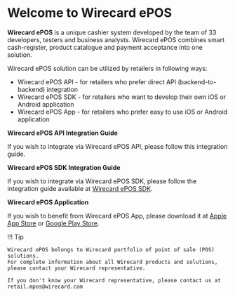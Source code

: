 # Welcome to Wirecard ePOS

**Wirecard ePOS** is a unique cashier system developed by the team of 33 developers, 
testers and business analysts. Wirecard ePOS combines smart cash-register, 
product catalogue and payment acceptance into one solution.

Wirecard ePOS solution can be utilized by retailers in following ways:

- Wirecard ePOS API - for retailers who prefer direct API (backend-to-backend) integration
- Wirecard ePOS SDK - for retailers who want to develop their own iOS or Android application
- Wirecard ePOS App - for retailers who prefer easy to use iOS or Android application

**Wirecard ePOS API Integration Guide**

If you wish to integrate via Wirecard ePOS API, please follow this integration guide.

**Wirecard ePOS SDK Integration Guide**

If you wish to integrate via Wirecard ePOS SDK, please follow the integration guide available at 
 [Wirecard ePOS SDK](https://wirecardmobileservices.github.io/Wirecard-ePOS-Developer/).

**Wirecard ePOS Application**

If you wish to benefit from Wirecard ePOS App, please download it at [Apple App Store](https://itunes.apple.com/us/app/wirecard-epos-mobile-checkout/id1314403081) 
or [Google Play Store](https://play.google.com/store/apps/details?id=de.wirecard.epos).

!!! Tip
    
    Wirecard ePOS belongs to Wirecard portfolio of point of sale (POS) solutions. 
    For complete information about all Wirecard products and solutions, please contact your Wirecard representative.
    
    If you don't know your Wirecard representative, please contact us at retail.mpos@wirecard.com